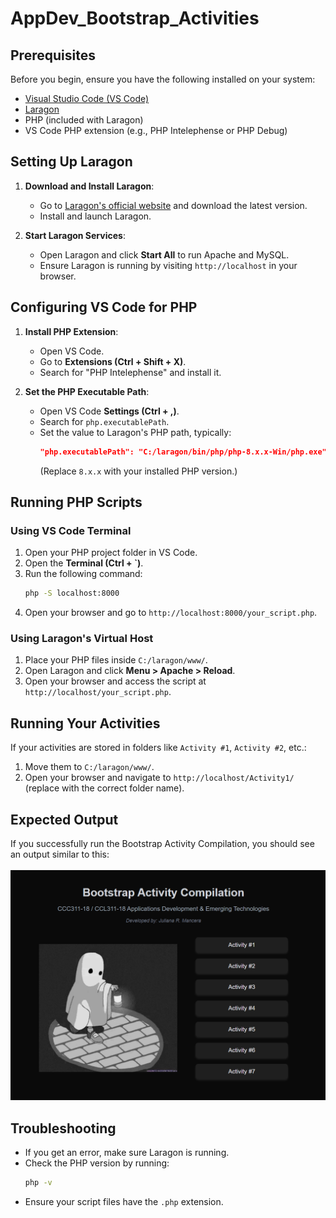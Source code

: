 # AppDev_Bootstrap_Activities

## Prerequisites
Before you begin, ensure you have the following installed on your system:
- [Visual Studio Code (VS Code)](https://code.visualstudio.com/)
- [Laragon](https://laragon.org/)
- PHP (included with Laragon)
- VS Code PHP extension (e.g., PHP Intelephense or PHP Debug)

## Setting Up Laragon
1. **Download and Install Laragon**:
   - Go to [Laragon's official website](https://laragon.org/) and download the latest version.
   - Install and launch Laragon.

2. **Start Laragon Services**:
   - Open Laragon and click **Start All** to run Apache and MySQL.
   - Ensure Laragon is running by visiting `http://localhost` in your browser.

## Configuring VS Code for PHP
1. **Install PHP Extension**:
   - Open VS Code.
   - Go to **Extensions (Ctrl + Shift + X)**.
   - Search for "PHP Intelephense" and install it.

2. **Set the PHP Executable Path**:
   - Open VS Code **Settings (Ctrl + ,)**.
   - Search for `php.executablePath`.
   - Set the value to Laragon's PHP path, typically:
     ```json
     "php.executablePath": "C:/laragon/bin/php/php-8.x.x-Win/php.exe"
     ```
     (Replace `8.x.x` with your installed PHP version.)

## Running PHP Scripts
### Using VS Code Terminal
1. Open your PHP project folder in VS Code.
2. Open the **Terminal (Ctrl + `)**.
3. Run the following command:
   ```sh
   php -S localhost:8000
   ```
4. Open your browser and go to `http://localhost:8000/your_script.php`.

### Using Laragon's Virtual Host
1. Place your PHP files inside `C:/laragon/www/`.
2. Open Laragon and click **Menu > Apache > Reload**.
3. Open your browser and access the script at `http://localhost/your_script.php`.

## Running Your Activities
If your activities are stored in folders like `Activity #1`, `Activity #2`, etc.:
1. Move them to `C:/laragon/www/`.
2. Open your browser and navigate to `http://localhost/Activity1/` (replace with the correct folder name).

## Expected Output

If you successfully run the Bootstrap Activity Compilation, you should see an output similar to this: <br> <br>
![alt text](image-1.png)

## Troubleshooting
- If you get an error, make sure Laragon is running.
- Check the PHP version by running:
  ```sh
  php -v
  ```
- Ensure your script files have the `.php` extension.


